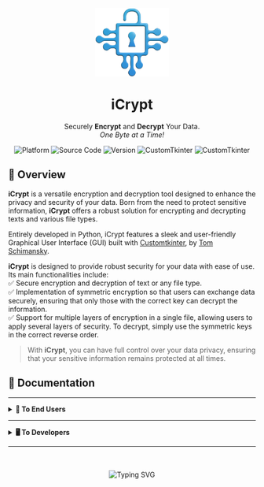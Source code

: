 <!-- Logo -->
<p align="center">
  <img width="150" align="center" src="src/image/logo.png">
</p>

<!-- Title -->
<h1 align="center">
  iCrypt
</h1>

<!-- Subtitle -->
<p align="center">
  Securely <b>Encrypt</b> and <b>Decrypt</b> Your Data.<br><i>One Byte at a Time!</i>
</p>

<!-- Badges -->
<p align="center">
  <img src="https://img.shields.io/badge/Cross-Platform-brightgreen" alt="Platform">
  <img src="https://img.shields.io/badge/Open-Source-brightgreen" alt="Source Code">
  <img src="https://img.shields.io/badge/Version-1.0-brightgreen" alt="Version">
  <img src="https://img.shields.io/badge/Python-3.11-blue" alt="CustomTkinter">
  <img src="https://img.shields.io/badge/CustomTkinter-5.2.2-blue" alt="CustomTkinter">
</p>

<!-- Overview -->
## 🔎 Overview

  **iCrypt** is a versatile encryption and decryption tool designed to enhance the privacy and security of your data. Born from the need to protect sensitive information, **iCrypt** offers a robust solution for encrypting and decrypting texts and various file types.
  
  Entirely developed in Python, iCrypt features a sleek and user-friendly Graphical User Interface (GUI) built with <a href="http://customtkinter.tomschimansky.com/">Customtkinter</a>, by <a href="https://github.com/TomSchimansky">Tom Schimansky</a>.
  
  **iCrypt** is designed to provide robust security for your data with ease of use. Its main functionalities include:
<br>✅ Secure encryption and decryption of text or any file type.
<br>✅ Implementation of symmetric encryption so that users can exchange data securely, ensuring that only those with the correct key can decrypt the information.
<br>✅ Support for multiple layers of encryption in a single file, allowing users to apply several layers of security. To decrypt, simply use the symmetric keys in the correct reverse order.

> With **iCrypt**, you can have full control over your data privacy, ensuring that your sensitive information remains protected at all times.


## 📝 Documentation

---

<!--End Users -->
<details>
<summary><strong>🧑 To End Users</strong></summary>

---

## Introduction
<!-- Index -->
<details>
  <summary><strong>📚 Index</strong></summary>

  * [Step 1 - Download iCrypt](#step-1---download-icrypt)
  * [Step 2 - Check integrity](#step-2---check-integrity)
    * [Follow the steps below to perform this comparison](#follow-the-steps-below-to-perform-this-comparison)
  * [Step 3 - Run and User The Programa](#step-3---run-and-use-the-program)
    * [Opening The Program](#opening-the-program)
    * [Navigation](#navigation)
    * [Setting Up Encryption/Decryption](#setting-up-encryptiondecryption)
    * [Encrypting or Decrypting](#encrypting-or-decrypting)
    * [Finalizing](#finalizing)
  

</details>

## Step 1 - Download iCrypt
Click the button below to download the `iCrypt_v1.rar` file:

<!-- Logo -->
<p align="left">
    <br>
        <a href="https://drive.google.com/file/d/1csgEQGDo4lyvSUUDIv-IB7e6PyhFnL4f/view?usp=sharing" target="_blank">
    <img width="180" src="src\image\download_button.png" alt="Download Button">
  </a>
</p>

## Step 2 - Verify Integrity
To verify the integrity of the file and ensure its security, it is essential to <b>compare the provided hashes with those of the files you downloaded</b>. This ensures that the file has not been altered or corrupted during the download.

### Follow the steps below to perform this comparison:

<!--HASHES -->
<details>
<summary><strong>1️⃣ Obtain the Official Hash</strong></summary>
This hash serves as a <b>unique digital signature for the file</b>.

## Checksums
### SHA-256
```iCrypt_v1.rar``` = ```c9e454f8c5aa9214e489a70358711d9f9d16a1f8c0c1ce971f6189fb00ccdf15```

### MD5
```iCrypt_v1.rar``` = ```435766ac2c1f8186fc5f472a427b1b58```

</details>

<details>
<summary><strong>2️⃣ Calculate the Hash of the Downloaded File</strong></summary>
Next, you will need to calculate the hash of the file you downloaded to compare it with the official hash. To do this, open a terminal in the same folder where the file was downloaded and type one of the following commands, depending on the type of hash provided (e.g., SHA-256, MD5):

### SHA-256
```certutil -hashfile iCrypt_v1.rar sha256```
<br>
### MD5
```certutil -hashfile iCrypt_v1.rar md5```
</details>

<details>
<summary><strong>3️⃣ Compare the Hashes</strong></summary>
After calculating the hash of your downloaded file, compare it with the provided official hash. 
<br><br><b>✅ If the two hashes are identical, the file is intact and safe to use</b>. 
<br>❌ If they differ, the file may have been altered or corrupted and should not be trusted or used.
<br><br>

> Remember that hash verification is a crucial step to ensure the security and integrity of downloaded files, especially when it comes to executable or critical files.

</details>

## Step 3 - Run and Use The Program
### Opening The Program
After extracting the ```iCrypt_v1.rar``` file, give a double click on the ```iCrypt_v1.exe``` file to open the program:
<br>
<!-- Logo -->
<p align="center">
  <img width="500" src="src/image/Home-Text.png">
  <p align="center"><i>No initial installation or internet connection is required.</i>
</p>

### Navigation
Use the tabs (```Home``` or ```Info```) located at the top of the program to navigate.
<br>
### Setting Up Encryption/Decryption
1. **Selecting the Mode:** Use the first slider to choose between ```Encryption``` and ```Decryption```.
2. **Content Type:** Next to it, there is another slider to select if you want to encrypt ```Text``` or ```File```.
3. **Entering the Key:** In the ```Enter the key here``` field, type the key that will be used for encryption. Remember, the same key must be provided to decrypt the text or file later.
4. **Choosing the Algorithm:** Select between 128-bit AES and 256-bit AES encryption according to your needs.

### Encrypting or Decrypting
After configuring the desired options, click the ```Start``` button located below the settings to initiate the encryption or decryption process. For texts, after encryption, you can copy the encrypted text by clicking the green button with a ```Copy``` icon next to the ```Start``` button.

### Finalizing
Your text or file is now encrypted (<i>or decrypted, depending on your initial choice</i>). If you encrypted a text, use the button to copy the encrypted content and share it securely. If you encrypted a file, a copy of it will appear in the same folder as the original file with the ```.enc``` extension. This is the encrypted file that you can send securely to whoever you want.
<br>
> 💡 <b>Security Tip</b> <i>(optional):</i><br>
To significantly enhance the security of your data, apply multi-layer encryption using different keys for each layer. The recipient of the data will only need to know the keys used and apply them in reverse order to successfully decrypt the text or file.

</details>

---

<!--Developers -->
<details>
<summary><strong>🖥️ To Developers</strong></summary>

---

## Introduction
<!-- Index -->
<details>
  <summary><strong>📚 Index</strong></summary>

  * [Introduction](#introduction)
    * [Note](#note)
    * [Instructions](#instructions)
    * [Get started](#get-started)
    * [How to run iCrypt?](#how-to-run-icrypt)
        * [Using CMD or PowerShell](#using-cmd-or-powershell)
        * [Using Bash](#using-bash)
    * [Contribution and Licensing](#contribution-and-licensing)
        * [Contribute](#contribute)
        * [Third-Party Software](#third-party-software)
        * [License](#license)

</details>

## About The Software
### Functionalities

<!-- Encryption -->
<details>
  <summary><strong>🔒 Encryption</strong></summary>

| Type    | Algorithm        | Description |
|---------|------------------|-------------|
| ```Text```| ```SHA-128```<br/>```SHA-256``` | Encrypts plaintext input using the selected hashing algorithm, converting it into a secure format. |
| ```File```| ```SHA-256```          | Encrypts files, ensuring their content is securely transformed and protected. |

### Demonstration:

</details>

<!-- Decryption -->
<details>
  <summary><strong>🔓 Decryption</strong></summary>

| Type    | Algorithm                    | Description |
|---------|------------------------------|-------------|
| ```Text```| ```SHA-128```<br/>```SHA-256``` | Decrypts encrypted text back into its original plaintext format using the selected algorithm. |
| ```File```| ```SHA-256```                | Decrypts encrypted files, restoring their original content securely. |

### Demonstration:

</details>

### Extra

<!-- Algorithm Types -->
<details>
  <summary><strong>📊 Algorithm Types</strong></summary>

| Type      | Description |
|-----------|-------------|
| ```SHA-128``` | A hashing algorithm that produces a 128-bit hash value, providing a moderate level of security for text encryption. |
| ```SHA-256``` | A cryptographic hash function that produces a 256-bit hash value, offering a higher level of security for both text and file encryption. |

</details>

### Other Media
<!-- Decryption -->
<details>
  <summary><strong>✨ Design mockup (Figma)</strong></summary>

<!-- Mockup Figma -->
<p align="center">
  <img width="500" src="src/image/Design_Figma.png">
</p>

</details>

## Note
> 👉  `iCrypt (1.0)` is currently under development in branch `main`.

## Instructions
<!-- Prerequisites -->
<details>
  <summary><strong>📋 Prerequisites</strong></summary>

  1. **Windows 10** or higher and **Ubuntu 22.04** or higher.
     2. [Python 3.11.4](https://www.python.org/downloads/release/python-3114/) or higher
     3. [git 2.40.1](https://git-scm.com/downloads) or higher
     4. [pip 23.1.2](https://pypi.org/project/pip/) or higher

</details>

<!-- Installing prerequisites -->
<details>
  <summary><strong>⬇️ Installing prerequisites</strong></summary>

   <h3><span style="color:#cccc">On Linux (via Bash):</span></h3>

Update system dependencies before proceeding. To do this, copy and paste the command below into your Terminal and press `enter`:
  ```
  sudo apt update
  ```

...and only then, proceed with the tutorial below:

   <!-- Installing Python -->
<details>
  <summary><strong>🐍 Installing Python</strong></summary>

  ```
  sudo apt install python3.11
  ```
</details>

   <!-- Installing Git -->
<details>
  <summary><strong>🐙 Installing git</strong></summary>
    
  ```
  sudo apt install git
  ```
</details>

   <!-- Installing pip -->
<details>
  <summary><strong>📦 Installing pip</strong></summary>
    
  ```
  sudo apt install python3.11-pip
  ```
</details>

</details>

### Get Started
To use this software, follow the steps below:

<!-- 1st - Cloning repository -->
<details>
  <summary><strong>1️⃣ Cloning this repository</strong></summary>

1. Navigate to the folder where you typically install programs or applications on your computer. Any folder you prefer.
   2. Opens the Terminal. To do this, **follow any of the instructions below**:
   
       **On Windows**, there are 2 options:
         - Via **CMD** *(Command Prompt)*:
            1. In the address bar located at the top of the window, **click on the folder address field**. If it's not visible, ensure that 'Address Bar' is checked in the 'View' menu.
            2. Type `CMD` in the selected address bar and press `enter`. This opens a **CMD-type** terminal in the current folder.
         - Via **PowerShell**:
            1. In the upper address bar, click to select the folder address. If not visible, ensure 'Address Bar' is checked in the 'View' menu.
            2. Right-click on the selected address bar and choose `Open in Terminal`. This opens a **PowerShell-type** terminal in the current folder.

       **On Linux** (via Bash):<br />
      - Right-click on the folder background and select `Open in Terminal` or navigate to the project root folder using the `cd` command.

   3. Next, clone this repository into the folder you chose. To do this, copy and paste the command below into your terminal and press `enter`:
  ```
  git clone https://github.com/GustavoRosasDev/iCrypt.git
  ```

Then, **navigate into the project folder**. To do this, copy and paste the command below into your terminal and press `enter`:
  ```
  cd iCrypt
  ```

> [!NOTE]
> The above command will use the git clone module to create an exact copy of this repository in your folder (local repository).

</details>

<!-- 2nd - Create Virtual environment -->
<details>
  <summary><strong>2️⃣ Create virtual environment</strong></summary>

With the Terminal still open, copy and paste the command below and press `enter`:

**On Windows**:
  ```
  python -m venv venv
  ```
**On Linux**:

Begin by installing the package below, which **provides support** for virtual environments (venv), in Python 3.11.
  ```
  sudo apt install python3.11-venv
  ```

The execution of the above command **requires elevated administrative privileges** (indicated by the use of `sudo`). Therefore, you will be prompted for the superuser (`root`) password **to ensure security** and **authorize the package installation** in Python 3.11.

Next, **create your virtual environment** by copying and pasting the code below into your Terminal:
  ```
  python3.11 -m venv venv
  ```

> [!NOTE]
> The above command utilizes the `python` interpreter (via environment variables) with the `-m` (module) parameter to create a virtual environment (`venv`) named the same as `venv`. You could name it whatever you like; however, it is a universal convention (adopted by the Python community) to name it this way.

</details>

<!-- 3rd - Activate Virtual environment -->
<details>
  <summary><strong>3️⃣ Activate virtual environment</strong></summary>

The next step is to **activate the virtual environment**. See how simple it is:

**On Windows**: <br />
1. Navigate to the `Scripts` folder:
    ```shell
    cd venv\Scripts
    ```

   2. Then, **activate** the virtual environment:

       ```shell
       activate
       ```
   3. And finally, return to the root folder. To do this, type the command below and press `enter`. **Repeat this twice**:

       ```shell
       cd ..
       ```
   
> [!NOTE]
> The `cd` (change directory) command, when used with `..`, allows you to navigate up one level in the directory structure. Executing this combination twice will bring you back to the main project folder, specifically the `iCrypt/` directory.


**On Linux**: <br />
  ```bash
  source venv/bin/activate
  ```

✅ To confirm that the virtual environment **has been activated** correctly , simply look at your Terminal and check if `(venv)` appears on the same line where you would type your next command.<br /><br />See an example in the image below:<br />
![Activating Virtual Environment](https://i.imgur.com/F1bd2el.png)

</details>

<!-- 4th - Install requirements -->
<details>
  <summary><strong>4️⃣ Install requirements</strong></summary>

With the virtual environment active, simply install the dependencies (libraries) that the project needs to function. To do this, copy and paste the command below into the Terminal and press `enter`:

**On Windows:**
  ```
  pip install -r requirements.txt
  ```
**On Linux:**
  ```
  pip3.11 install -r requirements.txt
  ```

> [!NOTE]
> The above command uses `pip` _(Package Installer for Python)_ to install dependencies specified in the requirements file. The `install` command is a fundamental part of pip, followed by the `-r` _(read)_ parameter, indicating that it should **read and install the requirements**. The `requirements.txt` file, located in the root folder of this project, contains a **list of necessary libraries** for the project to function.

</details>

## How to Run iCrypt

Make sure you are in the project's root folder (`iCrypt/`). Then, copy and paste the command below into the Terminal, and press `enter`:

### Using CMD or PowerShell
  ```
  python main.py
  ```

### Using Bash
  ```
  python3.11 main.py
  ```

## Contribution and Licensing
### Contribute

See [CONTRIBUTING](src/docs/CONTRIBUTING.md)

### Third-Party Software

See [ThirdPartyNotices](src/docs/THIRD-PARTY-NOTICES.md)

### License
See [LICENSE](src/docs/LICENSE.md)

</details>

---

<!-- SVG Typing -->
<p align="center"><br /><br />
    <img src="https://readme-typing-svg.demolab.com?font=Fira+Code&pause=1000&color=4285F4&center=true&random=false&width=435&lines=Keep+Learning.+Keep+Hacking!" alt="Typing SVG">
</p><br /><br />
